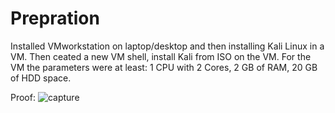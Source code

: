# Prepration
Installed VMworkstation on laptop/desktop and then installing Kali Linux in a VM. Then ceated a new VM shell, install Kali from ISO on 
the VM. For the VM  the parameters were at least: 1 CPU with 2 Cores, 2 GB of RAM, 20 GB of HDD space.

Proof:
![capture](https://user-images.githubusercontent.com/26984030/27211593-39e28df2-520f-11e7-9515-d0e70027a731.PNG)
